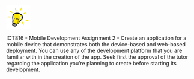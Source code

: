 ![GitHub Logo](/assignment2/mobile/web_based/ideasApp/www/icon.png)

ICT816 - Mobile Development
Assignment 2 - Create an application for a mobile device that demonstrates both the device-based and web-based deployment. You can use any of the development platform that you are familiar with in the creation of the app. Seek first the approval of the tutor regarding the application you’re planning to create before starting its development.

